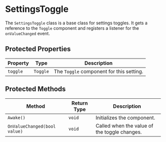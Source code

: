 # SettingsToggle

The `SettingsToggle` class is a base class for settings toggles. It gets a reference to the `Toggle` component and registers a listener for the `onValueChanged` event.

## Protected Properties

| Property | Type   | Description                                      |
| -------- | ------ | ------------------------------------------------ |
| `toggle` | `Toggle` | The `Toggle` component for this setting.         |

## Protected Methods

| Method               | Return Type | Description                                      |
| -------------------- | ----------- | ------------------------------------------------ |
| `Awake()`            | `void`      | Initializes the component.                       |
| `OnValueChanged(bool value)` | `void` | Called when the value of the toggle changes.     |
